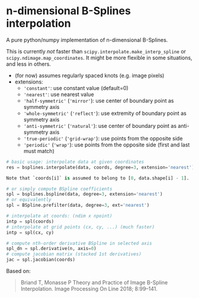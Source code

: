 # n-dimensional B-Splines interpolation

A pure python/numpy implementation of n-dimensional B-Splines.

This is currently *not* faster than `scipy.interpolate.make_interp_spline` or `scipy.ndimage.map_coordinates`.
It might be more flexible in some situations, and less in others.

- (for now) assumes regularly spaced knots (e.g. image pixels)
- extensions:
    - `'constant'`: use constant value (default=0)
    - `'nearest'`: use nearest value
    - `'half-symmetric'` (`'mirror'`): use center of boundary point as symmetry axis 
    - `'whole-symmetric'` (`'reflect'`): use extremity of boundary point as symmetry axis
    - `'anti-symmetric'` (`'natural'`): use center of boundary point as anti-symmetry axis
    - `'true-periodic'` (`'grid-wrap'`): use points from the opposite side
    - `'periodic'` (`'wrap'`): use points from the opposite side (first and last must match)
  
```python
# basic usage: interpolate data at given coordinates
res = bsplines.interpolate(data, coords, degree=3, extension='nearest')

Note that `coords[i]` is assumed to belong to [0, data.shape[i] - 1].

# or simply compute BSpline coefficients
spl = bsplines.bspline(data, degree=3, extension='nearest')
# or equivalently
spl = BSpline.prefilter(data, degree=3, ext='nearest')

# interpolate at coords: (ndim x npoint)
intp = spl(coords)
# interpolate at grid points (cx, cy, ...) (much faster)
intp = spl(cx, cy)

# compute nth-order derivative BSpline in selected axis
spl_dn = spl.derivative(n, axis=0)
# compute jacobian matrix (stacked 1st derivatives)
jac = spl.jacobian(coords)
```

Based on:
> Briand T, Monasse P
  Theory and Practice of Image B-Spline Interpolation.
  Image Processing On Line 2018; 8:99–141.

